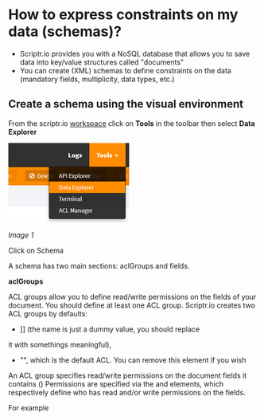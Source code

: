 # How to express constraints on my data (schemas)?

- Scriptr.io provides you with a NoSQL database that allows you to save data into key/value structures called "documents"
- You can create (XML) schemas to define constraints on the data (mandatory fields, multiplicity, data types, etc.)

## Create a schema using the visual environment

From the scriptr.io [workspace](https://www.scriptr.io/workspace) click on **Tools** in the toolbar then select **Data Explorer**

![Open Data Explorer](./images/open_data_explorer.png)

*Image 1*

Click on Schema

A schema has two main sections: aclGroups and fields.

**aclGroups**

ACL groups allow you to define read/write permissions on the fields of your document. You should define at least one ACL group. 
Scriptr.io creates two ACL groups by defaults: 
- <![CDATA[<aclGroup name='aclgroupName'>]] (the name is just a dummy value, you should replace
it with somethings meaningful), 
- "<defaultAcl>", which is the default ACL. You can remove this element if you wish

An ACL group specifies read/write permissions on the document fields it contains (<fields>)
Permissions are specified via the <read> and <write> elements, which respectively define who has read and/or write permissions on the fields.

For example
```

```

